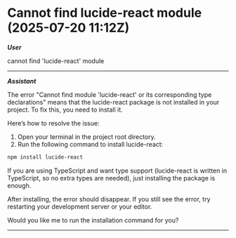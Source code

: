 <!-- Generated by SpecStory -->

# Cannot find lucide-react module (2025-07-20 11:12Z)

_**User**_

cannot find 'lucide-react' module 

---

_**Assistant**_

The error "Cannot find module 'lucide-react' or its corresponding type declarations" means that the lucide-react package is not installed in your project. To fix this, you need to install it.

Here’s how to resolve the issue:

1. Open your terminal in the project root directory.
2. Run the following command to install lucide-react:

```bash
npm install lucide-react
```

If you are using TypeScript and want type support (lucide-react is written in TypeScript, so no extra types are needed), just installing the package is enough.

After installing, the error should disappear. If you still see the error, try restarting your development server or your editor.

Would you like me to run the installation command for you?

---

